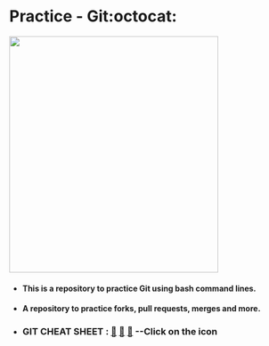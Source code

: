 # Practice - Git:octocat: 

<img align="center" src="https://octodex.github.com/images/daftpunktocat-thomas.gif" height='425' width='375'/> 

- #### This is a repository to practice Git using bash command lines.
- #### A repository to practice forks, pull requests, merges and more.

- ### GIT CHEAT SHEET : [📕](https://training.github.com/downloads/github-git-cheat-sheet.pdf) [📘](https://education.github.com/git-cheat-sheet-education.pdf) [📗](https://about.gitlab.com/images/press/git-cheat-sheet.pdf) --Click on the icon  
